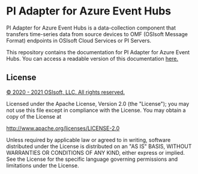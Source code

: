 # PI Adapter for Azure Event Hubs

PI Adapter for Azure Event Hubs is a data-collection component that transfers time-series data from source devices to OMF (OSIsoft Message Format) endpoints in OSIsoft Cloud Services or PI Servers.

This repository contains the documentation for PI Adapter for Azure Event Hubs. You can access a readable version of this documentation [here.](https://osisoft.github.io/PI-Adapter-Azure-Event-Hubs-Docs/v1/)

## License

<a href="https://www.osisoft.com/copyright/">&copy; 2020 - 2021 OSIsoft, LLC. All rights reserved.</a>

Licensed under the Apache License, Version 2.0 (the "License"); you may not use this file except in compliance with the License. You may obtain a copy of the License at

http://www.apache.org/licenses/LICENSE-2.0

Unless required by applicable law or agreed to in writing, software distributed under the License is distributed on an "AS IS" BASIS, WITHOUT WARRANTIES OR CONDITIONS OF ANY KIND, either express or implied. See the License for the specific language governing permissions and limitations under the License.
